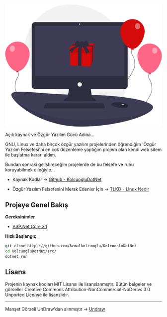 ![](../images/blog/kolcuoglu-net-artik-ozgur/undraw_online_wishes_dlmr.png)

Açık kaynak ve Özgür Yazılım Gücü Adına...

GNU, Linux ve daha birçok özgür yazılım projelerinden öğrendiğim 'Özgür Yazılım Felsefesi'ni en çok düzenleme yaptığım projem olan kendi web sitem ile başlatma kararı aldım.

Bundan sonraki geliştireceğim projelerde de bu felsefe ve ruhu koruyabilmek dileğiyle...

- Kaynak Kodlar -> [Github - KolcuogluDotNet](https://github.com/kemalkolcuoglu/KolcuogluDotNet)

- Özgür Yazılım Felsefesini Merak Edenler İçin -> [TLKD - Linux Nedir](https://linux.org.tr/linux-nedir/)

## Projeye Genel Bakış

**Gereksinimler**

- [ASP.Net Core 3.1](https://dotnet.microsoft.com/)

**Hızlı Başlangıç**

``` bash
git clone https://github.com/kemalkolcuoglu/KolcuogluDotNet
cd KolcuogluDotNet/src/
dotnet run
```

## Lisans

Projenin kaynak kodları MIT Lisansı ile lisanslanmıştır. Bütün belgeler ve görseller Creative Commons Attribution-NonCommercial-NoDerivs 3.0 Unported License ile lisanslıdır.

---

Manşet Görseli UnDraw'dan alınmıştır -> [Undraw](https://undraw.co/illustrations)